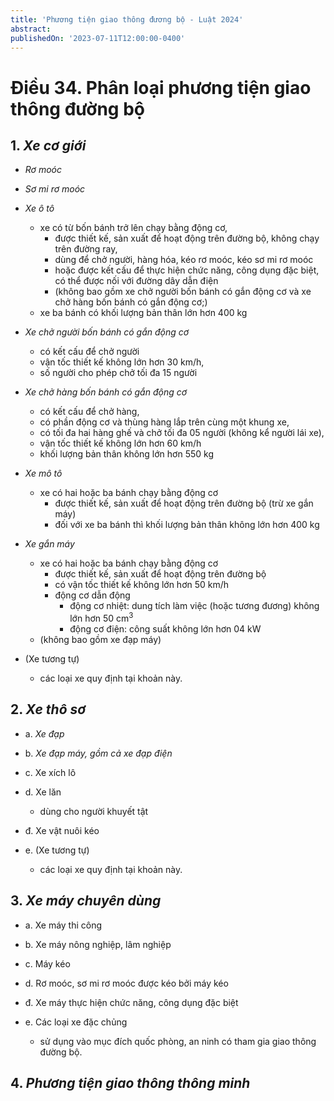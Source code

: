 ```yaml
---
title: 'Phương tiện giao thông đương bộ - Luật 2024'
abstract:
publishedOn: '2023-07-11T12:00:00-0400'
---
```


# <span id="34" /> Điều 34. Phân loại phương tiện giao thông đường bộ

## 1. <span id="34.1" /> _Xe cơ giới_

- <span id="34.1.b" /> _Rơ moóc_

- <span id="34.1.c" /> _Sơ mi rơ moóc_

- <span id="34.1.a" /> _Xe ô tô_

  - xe có từ bốn bánh trở lên chạy bằng động cơ, <!-- markmap: fold -->
    - được thiết kế, sản xuất để hoạt động trên đường bộ, không chạy trên đường ray,
    - dùng để chở người, hàng hóa, kéo rơ moóc, kéo sơ mi rơ moóc
    - hoặc được kết cấu để thực hiện chức năng, công dụng đặc biệt, có thể được nối với đường dây dẫn điện
    - (không bao gồm xe chở người bốn bánh có gắn động cơ và xe chở hàng bốn bánh có gắn động cơ;)
  - xe ba bánh có khối lượng bản thân lớn hơn 400 kg

- <span id="34.1.d" /> _Xe chở người bốn bánh có gắn động cơ_ <!-- markmap: fold -->

  - có kết cấu để chở người
  - vận tốc thiết kế không lớn hơn 30 km/h,
  - số người cho phép chở tối đa 15 người

- <span id="34.1.đ" /> _Xe chở hàng bốn bánh có gắn động cơ_ <!-- markmap: fold -->

  - có kết cấu để chở hàng,
  - có phần động cơ và thùng hàng lắp trên cùng một khung xe,
  - có tối đa hai hàng ghế và chở tối đa 05 người (không kể người lái xe),
  - vận tốc thiết kế không lớn hơn 60 km/h
  - khối lượng bản thân không lớn hơn 550 kg

- <span id="34.1.e" /> _Xe mô tô_ <!-- markmap: fold -->

  - xe có hai hoặc ba bánh chạy bằng động cơ <!-- markmap: fold -->
    - được thiết kế, sản xuất để hoạt động trên đường bộ (trừ xe gắn máy)
    - đối với xe ba bánh thì khối lượng bản thân không lớn hơn 400 kg

- <span id="34.1.g" /> _Xe gắn máy_ <!-- markmap: fold -->

  - xe có hai hoặc ba bánh chạy bằng động cơ
    - được thiết kế, sản xuất để hoạt động trên đường bộ
    - có vận tốc thiết kế không lớn hơn 50 km/h
    - động cơ dẫn động
      - động cơ nhiệt: dung tích làm việc (hoặc tương đương) không lớn hơn 50 cm<sup>3</sup>
      - động cơ điện: công suất không lớn hơn 04 kW
  - (không bao gồm xe đạp máy)

- <span id="34.1.h" /> (Xe tương tự) <!-- markmap: fold -->

  - các loại xe quy định tại khoản này.

## 2. <span id="34.2" /> _Xe thô sơ_

- a. <span id="34.2.a" /> _Xe đạp_

- b. <span id="34.2.b" /> _Xe đạp máy, gồm cả xe đạp điện_

- c. <span id="34.2.c" /> Xe xích lô

- d. <span id="34.2.d" /> Xe lăn <!-- markmap: fold -->

  - dùng cho người khuyết tật

- đ. <span id="34.2.đ" /> Xe vật nuôi kéo

- e. <span id="34.2.e" /> (Xe tương tự)
  - các loại xe quy định tại khoản này.

## 3. <span id="34.3" /> _Xe máy chuyên dùng_ <!-- markmap: fold -->

- a. <span id="34.3.a" /> Xe máy thi công

- b. <span id="34.3.b" /> Xe máy nông nghiệp, lâm nghiệp

- c. <span id="34.3.c" /> Máy kéo

- d. <span id="34.3.d" /> Rơ moóc, sơ mi rơ moóc được kéo bởi máy kéo

- đ. <span id="34.3.đ" /> Xe máy thực hiện chức năng, công dụng đặc biệt

- e. <span id="34.3.e" /> Các loại xe đặc chủng
  - sử dụng vào mục đích quốc phòng, an ninh có tham gia giao thông đường bộ.

## 4. <span id="34.4" /> _Phương tiện giao thông thông minh_
